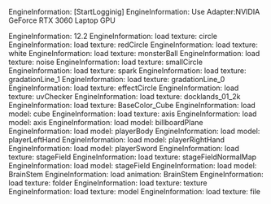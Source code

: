 EngineInformation:     [StartLogginig]
EngineInformation:     Use Adapter:NVIDIA GeForce RTX 3060 Laptop GPU

EngineInformation:     12.2
EngineInformation:     load texture: circle
EngineInformation:     load texture: redCircle
EngineInformation:     load texture: white
EngineInformation:     load texture: monsterBall
EngineInformation:     load texture: noise
EngineInformation:     load texture: smallCircle
EngineInformation:     load texture: spark
EngineInformation:     load texture: gradationLine_1
EngineInformation:     load texture: gradationLine_0
EngineInformation:     load texture: effectCircle
EngineInformation:     load texture: uvChecker
EngineInformation:     load texture: docklands_01_2k
EngineInformation:     load texture: BaseColor_Cube
EngineInformation:     load model: cube
EngineInformation:     load texture: axis
EngineInformation:     load model: axis
EngineInformation:     load model: billboardPlane
EngineInformation:     load model: playerBody
EngineInformation:     load model: playerLeftHand
EngineInformation:     load model: playerRightHand
EngineInformation:     load model: playerSword
EngineInformation:     load texture: stageField
EngineInformation:     load texture: stageFieldNormalMap
EngineInformation:     load model: stageField
EngineInformation:     load model: BrainStem
EngineInformation:     load animation: BrainStem
EngineInformation:     load texture: folder
EngineInformation:     load texture: texture
EngineInformation:     load texture: model
EngineInformation:     load texture: file
